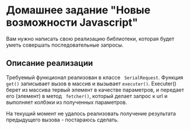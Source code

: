 # Домашнее задание "Новые возможности Javascript"
Вам нужно написать свою реализацию библиотеки, которая будет уметь совершать последовательные запросы.

## Описание реализации

Требуемый функционал реализован в классе ``` SerialRequest```. Функция ```get()``` записывает вызов в массив и вызывает ``` executer() ```. Executer() берет из массива тервый элемент в качестве параметров, и передает его (элемент) в метод ``` fetcher()```, который делает запрос к url и выполняет колбэки из полученных параметров. 

На текущий момент не удалось реализовать получение результата предыдущего вызова - постараюсь сделать.
